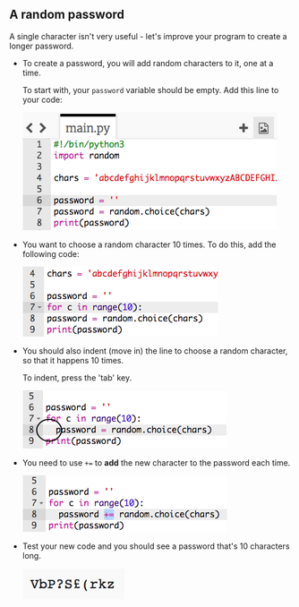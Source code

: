 ## A random password

A single character isn't very useful - let's improve your program to create a longer password.



+ To create a password, you will add random characters to it, one at a time.

	To start with, your `password` variable should be empty. Add this line to your code:

	![screenshot](images/passwords-empty.png)

+ You want to choose a random character 10 times. To do this, add the following code:

	![screenshot](images/passwords-repeat.png)

+ You should also indent (move in) the line to choose a random character, so that it happens 10 times.

	To indent, press the 'tab' key.

	![screenshot](images/passwords-indent.png)

+ You need to use `+=` to __add__ the new character to the password each time.

	![screenshot](images/passwords-add.png)

+ Test your new code and you should see a password that's 10 characters long.

	![screenshot](images/passwords-10-test.png)



